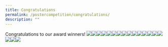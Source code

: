 ```yaml
---
title: Congratulations
permalink: /postercompetition/congratulations/
description: ""
---
```

Congratulations to our award winners! ![](/images/ERMCS%202023/img_0257.jpg)![](/images/ERMCS%202023/img_0258.jpg)![](/images/ERMCS%202023/img_0259.jpg)![](/images/ERMCS%202023/img_0260.jpg)![](/images/ERMCS%202023/img_0261.jpg)![](/images/ERMCS%202023/img_0262.jpg)![](/images/ERMCS%202023/img_0263.jpg)![](/images/ERMCS%202023/img_0264.jpg)![](/images/ERMCS%202023/img_0265.jpg)![](/images/ERMCS%202023/img_0266.jpg)![](/images/ERMCS%202023/img_0267.jpg)![](/images/ERMCS%202023/img_0268.jpg)![](/images/ERMCS%202023/img_0269a.jpg)![](/images/ERMCS%202023/img_0270.jpg)![](/images/ERMCS%202023/img_0271.jpg)![](/images/ERMCS%202023/img_0272.jpg)![](/images/ERMCS%202023/img_0273.jpg)![](/images/ERMCS%202023/img_0274.jpg)